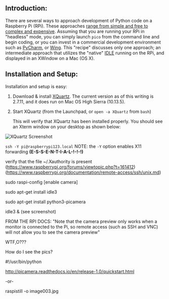 ## Introduction: 
There are several ways to approach development of Python code on a Raspberry Pi (RPi). These approaches [range from simple and free to complex and expensive](https://wiki.python.org/moin/IntegratedDevelopmentEnvironments). Assuming that you are running your RPi in "headless" mode, you can simply launch `pico` from the command line and begin coding, or you can invest in a commercial development environment such as [PyCharm](https://www.jetbrains.com/pycharm/), or [Wing](https://wingware.com/). This "recipe" discusses only one approach; an intermediate approach that utilizes the "native" [IDLE](https://docs.python.org/3/library/idle.html) running on the RPi, and displayed in an XWindow on a Mac (OS X). 

## Installation and Setup:
Installation and setup is easy:

1. Download & install [XQuartz](https://www.xquartz.org/). The current version as of this writing is 2.7.11, and it does run on Mac OS High Sierra (10.13.5). 

2. Start XQuartz (from the Launchpad, or `open -a XQuartz` from `bash`) 

    This will verify that XQuartz has been installed properly. You should see an Xterm window on your desktop as shown below: 

![XQuartz Screenshot](pix/Quartz_xterm.jpg "XQuartz Xterm window on Mac OS")

`ssh -Y pi@raspberrypi123.local`   NOTE: the `-Y` option enables X11 forwarding __(E-S-S-E-N-T-I-A-L-!-!-!)__

verify that the file ~/.Xauthority is present (https://www.raspberrypi.org/forums/viewtopic.php?t=161412) (https://www.raspberrypi.org/documentation/remote-access/ssh/unix.md)

sudo raspi-config [enable camera]

sudo apt-get install idle3 

sudo apt-get install python3-picamera

idle3 &  (see screenshot)

FROM THE RPI DOCS: "Note that the camera preview only works when a monitor is connected to the Pi, so remote access (such as SSH and VNC) will not allow you to see the camera preview"

WTF,O???

How do I see the pics?

#!/usr/bin/python

http://picamera.readthedocs.io/en/release-1.0/quickstart.html

-or-

raspistill -o image003.jpg

